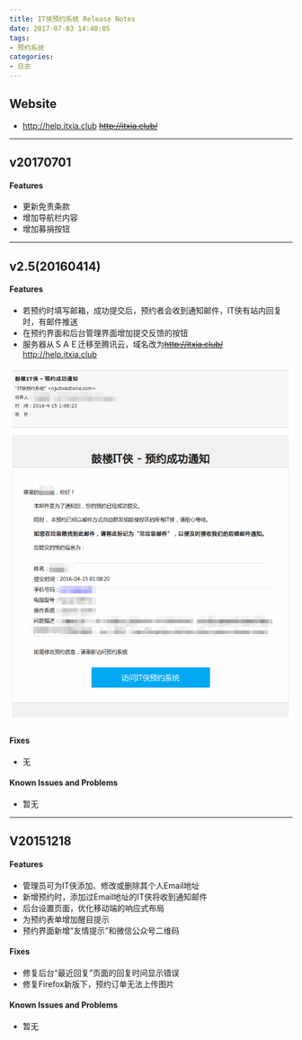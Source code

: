 ```yaml
---
title: IT侠预约系统 Release Notes
date: 2017-07-03 14:40:05
tags: 
- 预约系统
categories: 
- 日志
---
```


## Website
* http://help.itxia.club ~~http://itxia.club/~~

---

## v20170701

#### Features

* 更新免责条款
* 增加导航栏内容
* 增加募捐按钮

---
## v2.5(20160414)

#### Features

* 若预约时填写邮箱，成功提交后，预约者会收到通知邮件，IT侠有站内回复时，有邮件推送
* 在预约界面和后台管理界面增加提交反馈的按钮
* 服务器从ＳＡＥ迁移至腾讯云，域名改为~~http://itxia.club/~~ http://help.itxia.club

![](/images/notif2.png)

#### Fixes
* 无

#### Known Issues and Problems
* 暂无

------

## V20151218

#### Features
* 管理员可为IT侠添加、修改或删除其个人Email地址
* 新增预约时，添加过Email地址的IT侠将收到通知邮件
* 后台设置页面，优化移动端的响应式布局
* 为预约表单增加醒目提示
* 预约界面新增“友情提示”和微信公众号二维码

#### Fixes
* 修复后台“最近回复”页面的回复时间显示错误
* 修复Firefox新版下，预约订单无法上传图片

#### Known Issues and Problems
* 暂无


